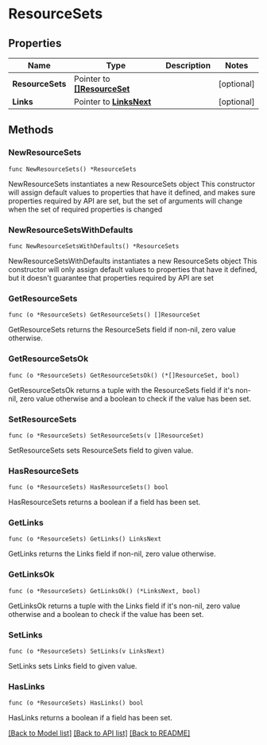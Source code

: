 # ResourceSets

## Properties

Name | Type | Description | Notes
------------ | ------------- | ------------- | -------------
**ResourceSets** | Pointer to [**[]ResourceSet**](ResourceSet.md) |  | [optional] 
**Links** | Pointer to [**LinksNext**](LinksNext.md) |  | [optional] 

## Methods

### NewResourceSets

`func NewResourceSets() *ResourceSets`

NewResourceSets instantiates a new ResourceSets object
This constructor will assign default values to properties that have it defined,
and makes sure properties required by API are set, but the set of arguments
will change when the set of required properties is changed

### NewResourceSetsWithDefaults

`func NewResourceSetsWithDefaults() *ResourceSets`

NewResourceSetsWithDefaults instantiates a new ResourceSets object
This constructor will only assign default values to properties that have it defined,
but it doesn't guarantee that properties required by API are set

### GetResourceSets

`func (o *ResourceSets) GetResourceSets() []ResourceSet`

GetResourceSets returns the ResourceSets field if non-nil, zero value otherwise.

### GetResourceSetsOk

`func (o *ResourceSets) GetResourceSetsOk() (*[]ResourceSet, bool)`

GetResourceSetsOk returns a tuple with the ResourceSets field if it's non-nil, zero value otherwise
and a boolean to check if the value has been set.

### SetResourceSets

`func (o *ResourceSets) SetResourceSets(v []ResourceSet)`

SetResourceSets sets ResourceSets field to given value.

### HasResourceSets

`func (o *ResourceSets) HasResourceSets() bool`

HasResourceSets returns a boolean if a field has been set.

### GetLinks

`func (o *ResourceSets) GetLinks() LinksNext`

GetLinks returns the Links field if non-nil, zero value otherwise.

### GetLinksOk

`func (o *ResourceSets) GetLinksOk() (*LinksNext, bool)`

GetLinksOk returns a tuple with the Links field if it's non-nil, zero value otherwise
and a boolean to check if the value has been set.

### SetLinks

`func (o *ResourceSets) SetLinks(v LinksNext)`

SetLinks sets Links field to given value.

### HasLinks

`func (o *ResourceSets) HasLinks() bool`

HasLinks returns a boolean if a field has been set.


[[Back to Model list]](../README.md#documentation-for-models) [[Back to API list]](../README.md#documentation-for-api-endpoints) [[Back to README]](../README.md)



